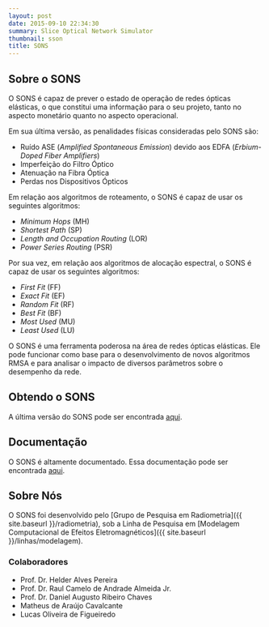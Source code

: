 ```yaml
---
layout: post
date: 2015-09-10 22:34:30
summary: Slice Optical Network Simulator
thumbnail: sson
title: SONS
---
```


## Sobre o SONS

O SONS é capaz de prever o estado de operação de redes ópticas elásticas, o que constitui uma informação para o seu projeto, tanto no aspecto monetário quanto no aspecto operacional.

Em sua última versão, as penalidades físicas consideradas pelo SONS são:

* Ruído ASE (_Amplified Spontaneous Emission_) devido aos EDFA (_Erbium-Doped Fiber Amplifiers_)
* Imperfeição do Filtro Óptico
* Atenuação na Fibra Óptica
* Perdas nos Dispositivos Ópticos

Em relação aos algoritmos de roteamento, o SONS é capaz de usar os seguintes algoritmos:

* _Minimum Hops_ (MH)
* _Shortest Path_ (SP)
* _Length and Occupation Routing_ (LOR)
* _Power Series Routing_ (PSR)

Por sua vez, em relação aos algoritmos de alocação espectral, o SONS é capaz de usar os seguintes algoritmos:

* _First Fit_ (FF) 
* _Exact Fit_ (EF)
* _Random Fit_ (RF)
* _Best Fit_ (BF)
* _Most Used_ (MU)
* _Least Used_ (LU)

O SONS é uma ferramenta poderosa na área de redes ópticas elásticas. Ele pode funcionar como base para o desenvolvimento de novos algoritmos RMSA e para analisar o impacto de diversos parâmetros sobre o desempenho da rede.

## Obtendo o SONS

A última versão do SONS pode ser encontrada [aqui](https://github.com/suehtamacv/adamant-broccoli/releases).

## Documentação

O SONS é altamente documentado. Essa documentação pode ser encontrada [aqui](../doc/).

## Sobre Nós

O SONS foi desenvolvido pelo [Grupo de Pesquisa em Radiometria]({{ site.baseurl }}/radiometria), sob a Linha de Pesquisa em [Modelagem Computacional de Efeitos Eletromagnéticos]({{ site.baseurl }}/linhas/modelagem).

### Colaboradores

* Prof. Dr. Helder Alves Pereira
* Prof. Dr. Raul Camelo de Andrade Almeida Jr.
* Prof. Dr. Daniel Augusto Ribeiro Chaves
* Matheus de Araújo Cavalcante
* Lucas Oliveira de Figueiredo
